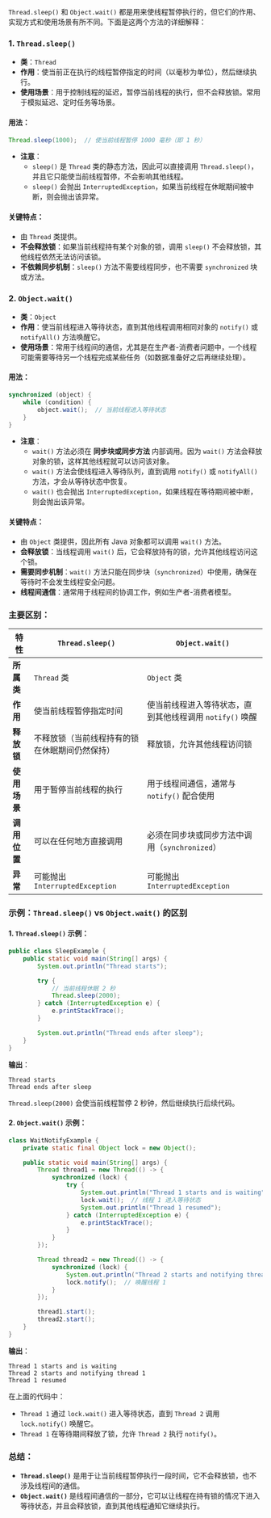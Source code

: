 `Thread.sleep()` 和 `Object.wait()` 都是用来使线程暂停执行的，但它们的作用、实现方式和使用场景有所不同。下面是这两个方法的详细解释：

### **1. `Thread.sleep()`**

- **类**：`Thread`
- **作用**：使当前正在执行的线程暂停指定的时间（以毫秒为单位），然后继续执行。
- **使用场景**：用于控制线程的延迟，暂停当前线程的执行，但不会释放锁。常用于模拟延迟、定时任务等场景。

#### **用法**：
```java
Thread.sleep(1000);  // 使当前线程暂停 1000 毫秒（即 1 秒）
```

- **注意**：
    - `sleep()` 是 `Thread` 类的静态方法，因此可以直接调用 `Thread.sleep()`，并且它只能使当前线程暂停，不会影响其他线程。
    - `sleep()` 会抛出 `InterruptedException`，如果当前线程在休眠期间被中断，则会抛出该异常。

#### **关键特点**：
- 由 `Thread` 类提供。
- **不会释放锁**：如果当前线程持有某个对象的锁，调用 `sleep()` 不会释放锁，其他线程依然无法访问该锁。
- **不依赖同步机制**：`sleep()` 方法不需要线程同步，也不需要 `synchronized` 块或方法。

### **2. `Object.wait()`**

- **类**：`Object`
- **作用**：使当前线程进入等待状态，直到其他线程调用相同对象的 `notify()` 或 `notifyAll()` 方法唤醒它。
- **使用场景**：常用于线程间的通信，尤其是在生产者-消费者问题中，一个线程可能需要等待另一个线程完成某些任务（如数据准备好之后再继续处理）。

#### **用法**：
```java
synchronized (object) {
    while (condition) {
        object.wait();  // 当前线程进入等待状态
    }
}
```

- **注意**：
    - `wait()` 方法必须在 **同步块或同步方法** 内部调用。因为 `wait()` 方法会释放对象的锁，这样其他线程就可以访问该对象。
    - `wait()` 方法会使线程进入等待队列，直到调用 `notify()` 或 `notifyAll()` 方法，才会从等待状态中恢复。
    - `wait()` 也会抛出 `InterruptedException`，如果线程在等待期间被中断，则会抛出该异常。

#### **关键特点**：
- 由 `Object` 类提供，因此所有 Java 对象都可以调用 `wait()` 方法。
- **会释放锁**：当线程调用 `wait()` 后，它会释放持有的锁，允许其他线程访问这个锁。
- **需要同步机制**：`wait()` 方法只能在同步块（`synchronized`）中使用，确保在等待时不会发生线程安全问题。
- **线程间通信**：通常用于线程间的协调工作，例如生产者-消费者模型。

### **主要区别**：
| 特性                 | **`Thread.sleep()`**                                      | **`Object.wait()`**                                         |
|----------------------|-----------------------------------------------------------|------------------------------------------------------------|
| **所属类**           | `Thread` 类                                               | `Object` 类                                                 |
| **作用**             | 使当前线程暂停指定时间                                    | 使当前线程进入等待状态，直到其他线程调用 `notify()` 唤醒 |
| **释放锁**           | 不释放锁（当前线程持有的锁在休眠期间仍然保持）              | 释放锁，允许其他线程访问锁                                 |
| **使用场景**         | 用于暂停当前线程的执行                                   | 用于线程间通信，通常与 `notify()` 配合使用                 |
| **调用位置**         | 可以在任何地方直接调用                                    | 必须在同步块或同步方法中调用（`synchronized`）             |
| **异常**             | 可能抛出 `InterruptedException`                           | 可能抛出 `InterruptedException`                             |

### 示例：`Thread.sleep()` vs `Object.wait()` 的区别

#### **1. `Thread.sleep()` 示例**：
```java
public class SleepExample {
    public static void main(String[] args) {
        System.out.println("Thread starts");

        try {
            // 当前线程休眠 2 秒
            Thread.sleep(2000);
        } catch (InterruptedException e) {
            e.printStackTrace();
        }

        System.out.println("Thread ends after sleep");
    }
}
```
**输出**：
```
Thread starts
Thread ends after sleep
```
`Thread.sleep(2000)` 会使当前线程暂停 2 秒钟，然后继续执行后续代码。

#### **2. `Object.wait()` 示例**：
```java
class WaitNotifyExample {
    private static final Object lock = new Object();

    public static void main(String[] args) {
        Thread thread1 = new Thread(() -> {
            synchronized (lock) {
                try {
                    System.out.println("Thread 1 starts and is waiting");
                    lock.wait();  // 线程 1 进入等待状态
                    System.out.println("Thread 1 resumed");
                } catch (InterruptedException e) {
                    e.printStackTrace();
                }
            }
        });

        Thread thread2 = new Thread(() -> {
            synchronized (lock) {
                System.out.println("Thread 2 starts and notifying thread 1");
                lock.notify();  // 唤醒线程 1
            }
        });

        thread1.start();
        thread2.start();
    }
}
```
**输出**：
```
Thread 1 starts and is waiting
Thread 2 starts and notifying thread 1
Thread 1 resumed
```

在上面的代码中：
- `Thread 1` 通过 `lock.wait()` 进入等待状态，直到 `Thread 2` 调用 `lock.notify()` 唤醒它。
- `Thread 1` 在等待期间释放了锁，允许 `Thread 2` 执行 `notify()`。

### 总结：
- **`Thread.sleep()`** 是用于让当前线程暂停执行一段时间，它不会释放锁，也不涉及线程间的通信。
- **`Object.wait()`** 是线程间通信的一部分，它可以让线程在持有锁的情况下进入等待状态，并且会释放锁，直到其他线程通知它继续执行。